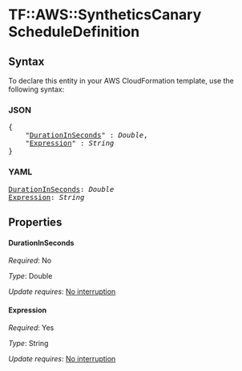 # TF::AWS::SyntheticsCanary ScheduleDefinition

## Syntax

To declare this entity in your AWS CloudFormation template, use the following syntax:

### JSON

<pre>
{
    "<a href="#durationinseconds" title="DurationInSeconds">DurationInSeconds</a>" : <i>Double</i>,
    "<a href="#expression" title="Expression">Expression</a>" : <i>String</i>
}
</pre>

### YAML

<pre>
<a href="#durationinseconds" title="DurationInSeconds">DurationInSeconds</a>: <i>Double</i>
<a href="#expression" title="Expression">Expression</a>: <i>String</i>
</pre>

## Properties

#### DurationInSeconds

_Required_: No

_Type_: Double

_Update requires_: [No interruption](https://docs.aws.amazon.com/AWSCloudFormation/latest/UserGuide/using-cfn-updating-stacks-update-behaviors.html#update-no-interrupt)

#### Expression

_Required_: Yes

_Type_: String

_Update requires_: [No interruption](https://docs.aws.amazon.com/AWSCloudFormation/latest/UserGuide/using-cfn-updating-stacks-update-behaviors.html#update-no-interrupt)

